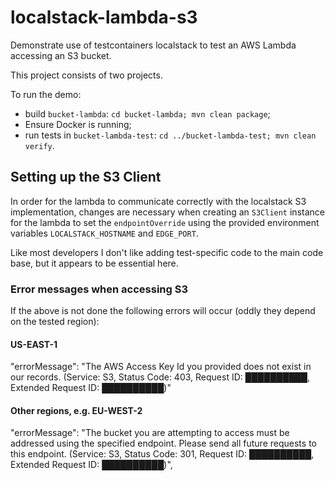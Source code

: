 # localstack-lambda-s3
 
Demonstrate use of testcontainers localstack to test an AWS Lambda accessing an S3 bucket.

This project consists of two projects.

To run the demo:

* build `bucket-lambda`: `cd bucket-lambda; mvn clean package`;
* Ensure Docker is running;
* run tests in `bucket-lambda-test`: `cd ../bucket-lambda-test; mvn clean verify`.

## Setting up the S3 Client
In order for the lambda to communicate correctly with the localstack S3 implementation, 
changes are necessary when creating an `S3Client` instance for the lambda to set the `endpointOverride` 
using the provided environment variables `LOCALSTACK_HOSTNAME` and `EDGE_PORT`.

Like most developers I don't like adding test-specific code to the main code base, 
but it appears to be essential here.

### Error messages when accessing S3
If the above is not done the following errors will occur (oddly they depend on the tested region):
#### US-EAST-1
  "errorMessage": "The AWS Access Key Id you provided does not exist in our records. (Service: S3, Status Code: 403, Request ID: ██████████, Extended Request ID: ██████████)"
#### Other regions, e.g. EU-WEST-2
  "errorMessage": "The bucket you are attempting to access must be addressed using the specified endpoint. Please send all future requests to this endpoint. (Service: S3, Status Code: 301, Request ID: ██████████, Extended Request ID: ██████████)",
